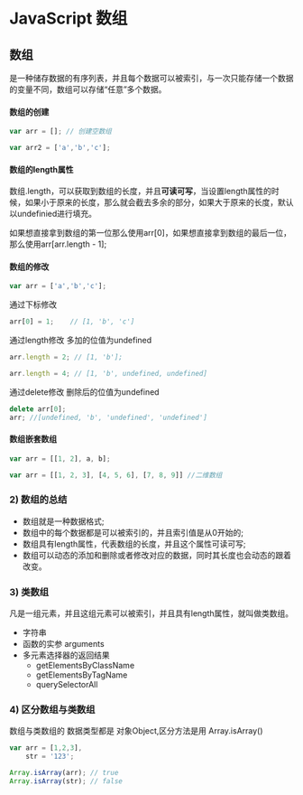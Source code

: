 # ﻿JavaScript 数组

##  数组

是一种储存数据的有序列表，并且每个数据可以被索引，与一次只能存储一个数据的变量不同，数组可以存储“任意”多个数据。

#### 数组的创建

```js
var arr = []; // 创建空数组

var arr2 = ['a','b','c'];
```

#### 数组的length属性

数组.length，可以获取到数组的长度，并且**可读可写**，当设置length属性的时候，如果小于原来的长度，那么就会截去多余的部分，如果大于原来的长度，默认以undefinied进行填充。

如果想直接拿到数组的第一位那么使用arr[0]，如果想直接拿到数组的最后一位，那么使用arr[arr.length - 1];

#### 数组的修改

```js
var arr = ['a','b','c'];
```
通过下标修改

```js
arr[0] = 1;    // [1, 'b', 'c']
```

通过length修改 多加的位值为undefined

```js
arr.length = 2; // [1, 'b'];

arr.length = 4; // [1, 'b', undefined, undefined]
```

通过delete修改 删除后的位值为undefined

```js
delete arr[0];
arr; //[undefined, 'b', 'undefined', 'undefined']
```

#### 数组嵌套数组

```js
var arr = [[1, 2], a, b];

var arr = [[1, 2, 3], [4, 5, 6], [7, 8, 9]] //二维数组
```

### 2) 数组的总结

- 数组就是一种数据格式;
- 数组中的每个数据都是可以被索引的，并且索引值是从0开始的;
- 数组具有length属性，代表数组的长度，并且这个属性可读可写;
- 数组可以动态的添加和删除或者修改对应的数据，同时其长度也会动态的跟着改变。


### 3) 类数组

凡是一组元素，并且这组元素可以被索引，并且具有length属性，就叫做类数组。

- 字符串
- 函数的实参 arguments
- 多元素选择器的返回结果
    - getElementsByClassName
    - getElementsByTagName
    - querySelectorAll

### 4) 区分数组与类数组

数组与类数组的 数据类型都是 对象Object,区分方法是用 Array.isArray()

```js
var arr = [1,2,3],
    str = '123';

Array.isArray(arr); // true
Array.isArray(str); // false
```
